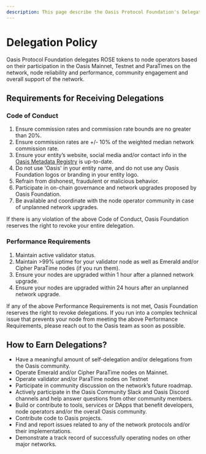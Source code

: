 ```yaml
---
description: This page describe the Oasis Protocol Foundation's Delegation Policy.
---
```


# Delegation Policy

Oasis Protocol Foundation delegates ROSE tokens to node operators based on their
participation in the Oasis Mainnet, Testnet and ParaTimes on the network,
node reliability and performance, community engagement and overall support of
the network.

## Requirements for Receiving Delegations

### Code of Conduct

1. Ensure commission rates and commission rate bounds are no greater than 20%.
2. Ensure commission rates are +/- 10% of the weighted median network commission
   rate.
3. Ensure your entity’s website, social media and/or contact info in the
   [Oasis Metadata Registry] is up-to-date.
4. Do not use 'Oasis' in your entity name, and do not use any Oasis Foundation
   logos or branding in your entity logo.
5. Refrain from dishonest, fraudulent or malicious behavior.
6. Participate in on-chain governance and network upgrades proposed by Oasis
   Foundation.
7. Be available and coordinate with the node operator community in case of
   unplanned network upgrades.

If there is any violation of the above Code of Conduct, Oasis Foundation
reserves the right to revoke your entire delegation.

### Performance Requirements

1. Maintain active validator status.
2. Maintain >99% uptime for your validator node as well as Emerald and/or Cipher
   ParaTime nodes (if you run them).
3. Ensure your nodes are upgraded within 1 hour after a planned network upgrade.
4. Ensure your nodes are upgraded within 24 hours after an unplanned network
   upgrade.

If any of the above Performance Requirements is not met, Oasis Foundation
reserves the right to revoke delegations. If you run into a complex technical
issue that prevents your node from meeting the above Performance Requirements,
please reach out to the Oasis team as soon as possible.

## How to Earn Delegations?

- Have a meaningful amount of self-delegation and/or delegations from the Oasis
  community.
- Operate Emerald and/or Cipher ParaTime nodes on Mainnet.
- Operate validator and/or ParaTime nodes on Testnet
- Participate in community discussion on the network’s future roadmap.
- Actively participate in the Oasis Community Slack and Oasis Discord channels
  and help answer questions from other community members.
- Build or contribute to tools, services or DApps that benefit developers, node
  operators and/or the overall Oasis community.
- Contribute code to Oasis projects.
- Find and report issues related to any of the network protocols and/or their
  implementations.
- Demonstrate a track record of successfully operating nodes on other major
  networks.

[Oasis Metadata Registry]: https://github.com/oasisprotocol/metadata-registry
